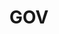 ---
title: "GOV"
slug: "gov"
description: "Web front-end information that collaborates with government agencies to improve public services, through media, applications, data, policies, open and transparent."
---